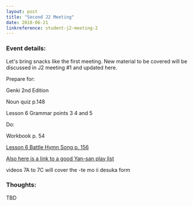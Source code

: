 ```yaml
---
layout: post
title: "Second J2 Meeting"
date: 2018-06-21
linkreference: student-j2-meeting-2
---
```


### Event details:
Let's bring snacks like the first meeting.
New material to be covered will be discussed in J2 meeting #1 and updated here.

Prepare for:

Genki 2nd Edition

Noun quiz p.148

Lesson 6 Grammar points 3 4 and 5

Do:

Workbook p. 54

[Lesson 6 Battle Hymn Song p. 156](https://www.youtube.com/watch?v=-s0ZRSpZMWI)


[Also here is a link to a good Yan-san play list](https://www.youtube.com/playlist?list=PL8257466CAD285CEF)

videos 7A to 7C will cover the -te mo ii desuka form

### Thoughts:
TBD
